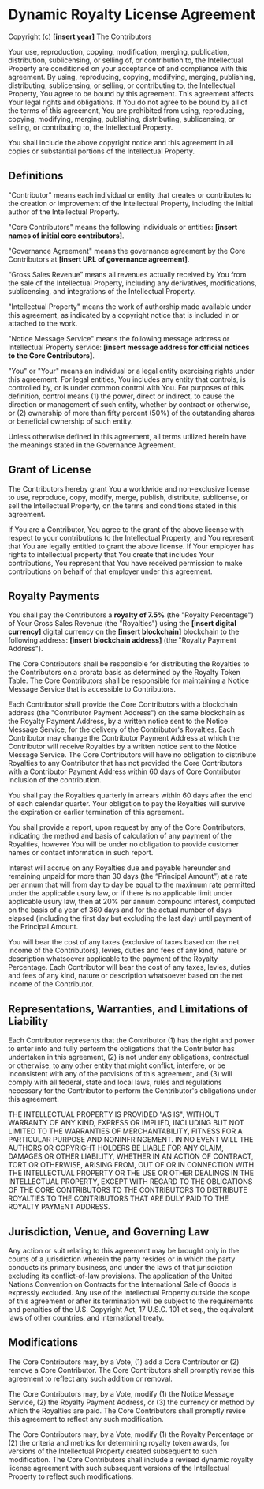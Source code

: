 # Dynamic Royalty License Agreement

Copyright (c) **[insert year]** The Contributors

Your use, reproduction, copying, modification, merging, publication, distribution, sublicensing, or selling of, or contribution to, the Intellectual Property are conditioned on your acceptance of and compliance with this agreement. By using, reproducing, copying, modifying, merging, publishing, distributing, sublicensing, or selling, or contributing to, the Intellectual Property, You agree to be bound by this agreement. This agreement affects Your legal rights and obligations. If You do not agree to be bound by all of the terms of this agreement, You are prohibited from using, reproducing, copying, modifying, merging, publishing, distributing, sublicensing, or selling, or contributing to, the Intellectual Property.

You shall include the above copyright notice and this agreement in all copies or substantial portions of the Intellectual Property.

## Definitions

"Contributor" means each individual or entity that creates or contributes to the creation or improvement of the Intellectual Property, including the initial author of the Intellectual Property.

"Core Contributors" means the following individuals or entities: **[insert names of initial core contributors]**.

"Governance Agreement" means the governance agreement by the Core Contributors at **[insert URL of governance agreement]**.

“Gross Sales Revenue” means all revenues actually received by You from the sale of the Intellectual Property, including any derivatives, modifications, sublicensing, and integrations of the Intellectual Property.

"Intellectual Property" means the work of authorship made available under this agreement, as indicated by a copyright notice that is included in or attached to the work.

"Notice Message Service" means the following message address or Intellectual Property service: **[insert message address for official notices to the Core Contributors]**.

"You" or "Your" means an individual or a legal entity exercising rights under this agreement. For legal entities, You includes any entity that controls, is controlled by, or is under common control with You. For purposes of this definition, control means (1) the power, direct or indirect, to cause the direction or management of such entity, whether by contract or otherwise, or (2) ownership of more than fifty percent (50%) of the outstanding shares or beneficial ownership of such entity.

Unless otherwise defined in this agreement, all terms utilized herein have the meanings stated in the Governance Agreement.

## Grant of License

The Contributors hereby grant You a worldwide and non-exclusive license to use, reproduce, copy, modify, merge, publish, distribute, sublicense, or sell the Intellectual Property, on the terms and conditions stated in this agreement.

If You are a Contributor, You agree to the grant of the above license with respect to your contributions to the Intellectual Property, and You represent that You are legally entitled to grant the above license. If Your employer has rights to intellectual property that You create that includes Your contributions, You represent that You have received permission to make contributions on behalf of that employer under this agreement.

## Royalty Payments

You shall pay the Contributors a **royalty of 7.5%** (the "Royalty Percentage") of Your Gross Sales Revenue (the "Royalties") using the **[insert digital currency]** digital currency on the **[insert blockchain]** blockchain to the following address: **[insert blockchain address]** (the "Royalty Payment Address").

The Core Contributors shall be responsible for distributing the Royalties to the Contributors on a prorata basis as determined by the Royalty Token Table. The Core Contributors shall be responsible for maintaining a Notice Message Service that is accessible to Contributors.

Each Contributor shall provide the Core Contributors with a blockchain address (the "Contributor Payment Address") on the same blockchain as the Royalty Payment Address, by a written notice sent to the Notice Message Service, for the delivery of the Contributor's Royalties. Each Contributor may change the Contributor Payment Address at which the Contributor will receive Royalties by a written notice sent to the Notice Message Service. The Core Contributors will have no obligation to distribute Royalties to any Contributor that has not provided the Core Contributors with a Contributor Payment Address within 60 days of Core Contributor inclusion of the contribution.

You shall pay the Royalties quarterly in arrears within 60 days after the end of each calendar quarter. Your obligation to pay the Royalties will survive the expiration or earlier termination of this agreement.

You shall provide a report, upon request by any of the Core Contributors, indicating the method and basis of calculation of any payment of the Royalties, however You will be under no obligation to provide customer names or contact information in such report.

Interest will accrue on any Royalties due and payable hereunder and remaining unpaid for more than 30 days (the “Principal Amount”) at a rate per annum that will from day to day be equal to the maximum rate permitted under the applicable usury law, or if there is no applicable limit under applicable usury law, then at 20% per annum compound interest, computed on the basis of a year of 360 days and for the actual number of days elapsed (including the first day but excluding the last day) until payment of the Principal Amount.

You will bear the cost of any taxes (exclusive of taxes based on the net income of the Contributors), levies, duties and fees of any kind, nature or description whatsoever applicable to the payment of the Royalty Percentage. Each Contributor will bear the cost of any taxes, levies, duties and fees of any kind, nature or description whatsoever based on the net income of the Contributor.

## Representations, Warranties, and Limitations of Liability

Each Contributor represents that the Contributor (1) has the right and power to enter into and fully perform the obligations that the Contributor has undertaken in this agreement, (2) is not under any obligations, contractual or otherwise, to any other entity that might conflict, interfere, or be inconsistent with any of the provisions of this agreement, and (3) will comply with all federal, state and local laws, rules and regulations necessary for the Contributor to perform the Contributor's obligations under this agreement.

THE INTELLECTUAL PROPERTY IS PROVIDED "AS IS", WITHOUT WARRANTY OF ANY KIND, EXPRESS OR IMPLIED, INCLUDING BUT NOT LIMITED TO THE WARRANTIES OF MERCHANTABILITY, FITNESS FOR A PARTICULAR PURPOSE AND NONINFRINGEMENT. IN NO EVENT WILL THE AUTHORS OR COPYRIGHT HOLDERS BE LIABLE FOR ANY CLAIM, DAMAGES OR OTHER LIABILITY, WHETHER IN AN ACTION OF CONTRACT, TORT OR OTHERWISE, ARISING FROM, OUT OF OR IN CONNECTION WITH THE INTELLECTUAL PROPERTY OR THE USE OR OTHER DEALINGS IN THE INTELLECTUAL PROPERTY, EXCEPT WITH REGARD TO THE OBLIGATIONS OF THE CORE CONTRIBUTORS TO THE CONTRIBUTORS TO DISTRIBUTE ROYALTIES TO THE CONTRIBUTORS THAT ARE DULY PAID TO THE ROYALTY PAYMENT ADDRESS.

## Jurisdiction, Venue, and Governing Law

Any action or suit relating to this agreement may be brought only in the courts of a jurisdiction wherein the party resides or in which the party conducts its primary business, and under the laws of that jurisdiction excluding its conflict-of-law provisions. The application of the United Nations Convention on Contracts for the International Sale of Goods is expressly excluded. Any use of the Intellectual Property outside the scope of this agreement or after its termination will be subject to the requirements and penalties of the U.S. Copyright Act, 17 U.S.C. 101 et seq., the equivalent laws of other countries, and international treaty. 

## Modifications

The Core Contributors may, by a Vote, (1) add a Core Contributor or (2) remove a Core Contributor. The Core Contributors shall promptly revise this agreement to reflect any such addition or removal.

The Core Contributors may, by a Vote, modify (1) the Notice Message Service, (2) the Royalty Payment Address, or (3) the currency or method by which the Royalties are paid. The Core Contributors shall promptly revise this agreement to reflect any such modification.

The Core Contributors may, by a Vote, modify (1) the Royalty Percentage or (2) the criteria and metrics for determining royalty token awards, for versions of the Intellectual Property created subsequent to such modification. The Core Contributors shall include a revised dynamic royalty license agreement with such subsequent versions of the Intellectual Property to reflect such modifications.
